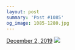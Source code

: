 ```yaml
---
layout: post
summary: 'Post #1085'
og_image: 1085-1280.jpg
---
```


<p>
  <time>
    <a href="/1085">December 2, 2019</a>
  </time>
  <a href="/1085">
    <img src="{{ site.assets_url }}/1085-640.jpg" srcset="{{ site.assets_url }}/1085-320.jpg 320w, {{ site.assets_url }}/1085-640.jpg 640w, {{ site.assets_url }}/1085-960.jpg 960w, {{ site.assets_url }}/1085-1280.jpg 1280w" sizes="(min-width: 700px) 50vw, calc(100vw - 2rem)" />
  </a>
</p>
